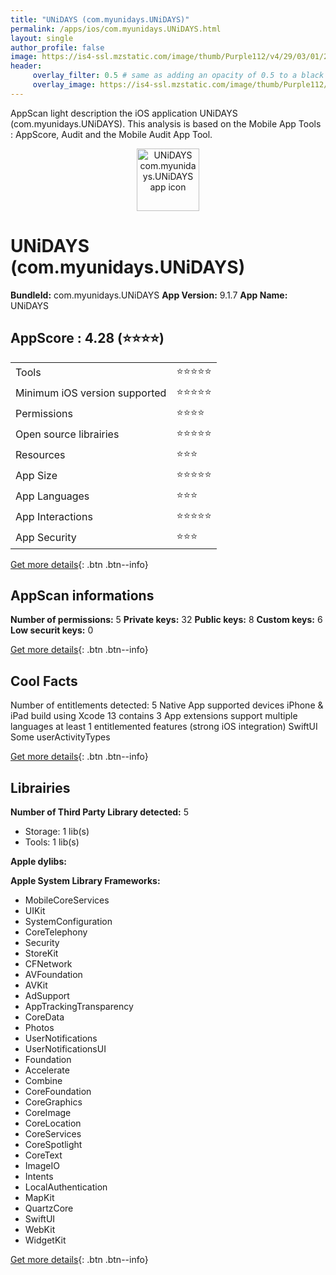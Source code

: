 ```yaml
---
title: "UNiDAYS (com.myunidays.UNiDAYS)"
permalink: /apps/ios/com.myunidays.UNiDAYS.html
layout: single
author_profile: false
image: https://is4-ssl.mzstatic.com/image/thumb/Purple112/v4/29/03/01/2903011e-9407-f3f6-3601-eab9ba11feb5/AppIcon-Live-1x_U007emarketing-0-10-0-85-220.png/512x512bb.jpg
header: 
     overlay_filter: 0.5 # same as adding an opacity of 0.5 to a black background
     overlay_image: https://is4-ssl.mzstatic.com/image/thumb/Purple112/v4/29/03/01/2903011e-9407-f3f6-3601-eab9ba11feb5/AppIcon-Live-1x_U007emarketing-0-10-0-85-220.png/512x512bb.jpg
---
```

AppScan light description the iOS application UNiDAYS (com.myunidays.UNiDAYS). This analysis is based on the Mobile App Tools : AppScore, Audit and the Mobile Audit App Tool.

  
  
<div style="text-align: center;"><img src="https://is4-ssl.mzstatic.com/image/thumb/Purple112/v4/29/03/01/2903011e-9407-f3f6-3601-eab9ba11feb5/AppIcon-Live-1x_U007emarketing-0-10-0-85-220.png/512x512bb.jpg" width="100" height="100" alt="UNiDAYS com.myunidays.UNiDAYS app icon"></div>  
  
# UNiDAYS (com.myunidays.UNiDAYS)

**BundleId:** com.myunidays.UNiDAYS
**App Version:** 9.1.7
**App Name:** UNiDAYS


## AppScore : 4.28 (⭐️⭐️⭐️⭐️) 

<table>
<tr><td> Tools </td><td> ⭐️⭐️⭐️⭐️⭐️ </td></tr>
<tr><td> Minimum iOS version supported </td><td> ⭐️⭐️⭐️⭐️⭐️ </td></tr>
<tr><td> Permissions </td><td> ⭐️⭐️⭐️⭐️ </td></tr>
<tr><td> Open source librairies </td><td> ⭐️⭐️⭐️⭐️⭐️ </td></tr>
<tr><td> Resources </td><td> ⭐️⭐️⭐️ </td></tr>
<tr><td> App Size </td><td> ⭐️⭐️⭐️⭐️⭐️ </td></tr>
<tr><td> App Languages </td><td> ⭐️⭐️⭐️ </td></tr>
<tr><td> App Interactions </td><td> ⭐️⭐️⭐️⭐️⭐️ </td></tr>
<tr><td> App Security </td><td> ⭐️⭐️⭐️ </td></tr>
</table>

[Get more details](/pricing.html){: .btn .btn--info}  
  
## AppScan informations 

**Number of permissions:** 5
**Private keys:** 32
**Public keys:** 8
**Custom keys:** 6
**Low securit keys:** 0
  
[Get more details](/pricing.html){: .btn .btn--info}

## Cool Facts

Number of entitlements detected: 5
Native App
supported devices iPhone & iPad
build using Xcode 13
contains 3 App extensions
support multiple languages
at least 1 entitlemented features (strong iOS integration)
SwiftUI
Some userActivityTypes
  
[Get more details](/pricing.html){: .btn .btn--info}

## Librairies 
**Number of Third Party Library detected:** 5
- Storage: 1 lib(s)
- Tools: 1 lib(s)

**Apple dylibs:**


**Apple System Library Frameworks:**
- MobileCoreServices
- UIKit
- SystemConfiguration
- CoreTelephony
- Security
- StoreKit
- CFNetwork
- AVFoundation
- AVKit
- AdSupport
- AppTrackingTransparency
- CoreData
- Photos
- UserNotifications
- UserNotificationsUI
- Foundation
- Accelerate
- Combine
- CoreFoundation
- CoreGraphics
- CoreImage
- CoreLocation
- CoreServices
- CoreSpotlight
- CoreText
- ImageIO
- Intents
- LocalAuthentication
- MapKit
- QuartzCore
- SwiftUI
- WebKit
- WidgetKit


  
[Get more details](/pricing.html){: .btn .btn--info}

